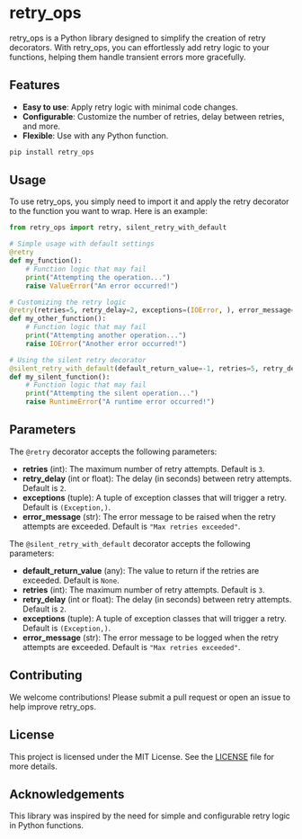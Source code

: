 # retry_ops

retry_ops is a Python library designed to simplify the creation of retry decorators. With retry_ops, you can effortlessly add retry logic to your functions, helping them handle transient errors more gracefully.

## Features

- **Easy to use**: Apply retry logic with minimal code changes.
- **Configurable**: Customize the number of retries, delay between retries, and more.
- **Flexible**: Use with any Python function.
```sh
pip install retry_ops
```
## Usage

To use retry_ops, you simply need to import it and apply the retry decorator to the function you want to wrap. Here is an example:

```python
from retry_ops import retry, silent_retry_with_default

# Simple usage with default settings
@retry
def my_function():
    # Function logic that may fail
    print("Attempting the operation...")
    raise ValueError("An error occurred!")

# Customizing the retry logic
@retry(retries=5, retry_delay=2, exceptions=(IOError, ), error_message="Custom error message")
def my_other_function():
    # Function logic that may fail
    print("Attempting another operation...")
    raise IOError("Another error occurred!")

# Using the silent retry decorator
@silent_retry_with_default(default_return_value=-1, retries=5, retry_delay=3, exceptions=(RuntimeError,), error_message="Operation failed after retries")
def my_silent_function():
    # Function logic that may fail
    print("Attempting the silent operation...")
    raise RuntimeError("A runtime error occurred!")
```
## Parameters

The `@retry` decorator accepts the following parameters:

- **retries** (int): The maximum number of retry attempts. Default is `3`.
- **retry_delay** (int or float): The delay (in seconds) between retry attempts. Default is `2`.
- **exceptions** (tuple): A tuple of exception classes that will trigger a retry. Default is `(Exception,)`.
- **error_message** (str): The error message to be raised when the retry attempts are exceeded. Default is `"Max retries exceeded"`.

The `@silent_retry_with_default` decorator accepts the following parameters:

- **default_return_value** (any): The value to return if the retries are exceeded. Default is `None`.
- **retries** (int): The maximum number of retry attempts. Default is `3`.
- **retry_delay** (int or float): The delay (in seconds) between retry attempts. Default is `2`.
- **exceptions** (tuple): A tuple of exception classes that will trigger a retry. Default is `(Exception,)`.
- **error_message** (str): The error message to be logged when the retry attempts are exceeded. Default is `"Max retries exceeded"`.

## Contributing

We welcome contributions! Please submit a pull request or open an issue to help improve retry_ops.

## License

This project is licensed under the MIT License. See the [LICENSE](LICENSE) file for more details.

## Acknowledgements

This library was inspired by the need for simple and configurable retry logic in Python functions.
